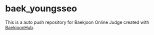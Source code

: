 # baek_youngsseo
This is a auto push repository for Baekjoon Online Judge created with [BaekjoonHub](https://github.com/BaekjoonHub/BaekjoonHub).

